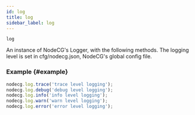 ```yaml
---
id: log
title: log
sidebar_label: log
---
```


`log`

An instance of NodeCG's Logger, with the following methods. The logging level is set in cfg/nodecg.json, NodeCG's global config file.

### Example {#example}

```js
nodecg.log.trace('trace level logging');
nodecg.log.debug('debug level logging');
nodecg.log.info('info level logging');
nodecg.log.warn('warn level logging');
nodecg.log.error('error level logging');
```

